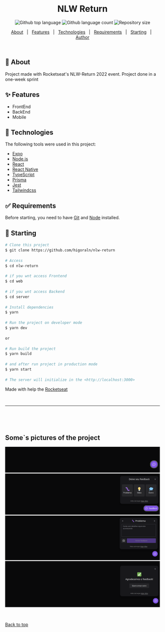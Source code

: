 <div align="center" id="top">
&#xa0;

  <!-- <a href="https://nlwreturn.netlify.app">Demo</a> -->
</div>

<h1 align="center">NLW Return</h1>

<p align="center">
  <img alt="Github top language" src="https://img.shields.io/github/languages/top/higoraln/nlw-return?color=56BEB8">

  <img alt="Github language count" src="https://img.shields.io/github/languages/count/higoraln/nlw-return?color=56BEB8">

  <img alt="Repository size" src="https://img.shields.io/github/repo-size/higoraln/nlw-return?color=56BEB8">

  <!-- <img alt="Github issues" src="https://img.shields.io/github/issues/higoraln/nlw-return?color=56BEB8" /> -->

  <!-- <img alt="Github forks" src="https://img.shields.io/github/forks/higoraln/nlw-return?color=56BEB8" /> -->

  <!-- <img alt="Github stars" src="https://img.shields.io/github/stars/higoraln/nlw-return?color=56BEB8" /> -->
</p>

<!-- Status -->

<!-- <h4 align="center">
	🚧  NLW Return 🚀 Under construction...  🚧
</h4>

<hr> -->

<p align="center">
  <a href="#dart-about">About</a> &#xa0; | &#xa0; 
  <a href="#sparkles-features">Features</a> &#xa0; | &#xa0;
  <a href="#rocket-technologies">Technologies</a> &#xa0; | &#xa0;
  <a href="#white_check_mark-requirements">Requirements</a> &#xa0; | &#xa0;
  <a href="#checkered_flag-starting">Starting</a> &#xa0; | &#xa0;
  <a href="https://github.com/higoraln" target="_blank">Author</a>
</p>

<br>

## :dart: About

Project made with Rocketseat's NLW-Return 2022 event. Project done in a one-week sprint

## :sparkles: Features

- FrontEnd
- BackEnd
- Mobile

## :rocket: Technologies

The following tools were used in this project:

- [Expo](https://expo.io/)
- [Node.js](https://nodejs.org/en/)
- [React](https://pt-br.reactjs.org/)
- [React Native](https://reactnative.dev/)
- [TypeScript](https://www.typescriptlang.org/)
- [Prisma](https://www.prisma.io/)
- [Jest](https://jestjs.io/)
- [Tailwindcss](https://tailwindcss.com/)

## :white_check_mark: Requirements

Before starting, you need to have [Git](https://git-scm.com) and [Node](https://nodejs.org/en/) installed.

## :checkered_flag: Starting

```bash
# Clone this project
$ git clone https://github.com/higoraln/nlw-return

# Access
$ cd nlw-return

# if you wnt access Frontend
$ cd web

# if you wnt access Backend
$ cd server

# Install dependencies
$ yarn

# Run the project on developer mode
$ yarn dev

or

# Run build the project
$ yarn build

# and after run project in production mode
$ yarn start

# The server will initialize in the <http://localhost:3000>
```

Made with help the <a href="https://github.com/Rocketseat" target="_blank">Rocketseat</a>

&#xa0;

<hr />

&#xa0;

&#xa0;

<h2>Some`s pictures of the project</h2>

<img src="assets/1.png" />
<img src="assets/2.png" />
<img src="assets/3.png" />
<img src="assets/4.png" />

&#xa0;

<a href="#top">Back to top</a>
